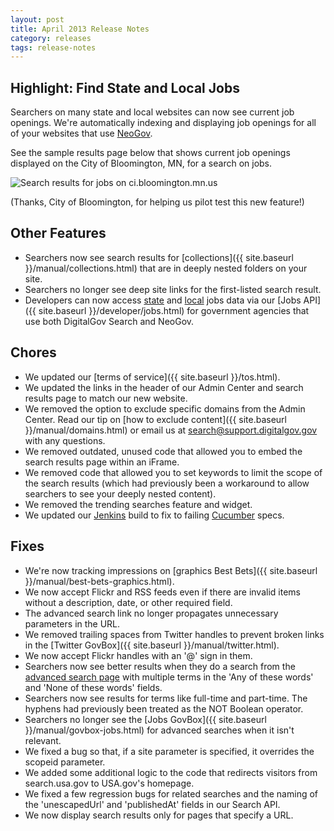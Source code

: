 ```yaml
---
layout: post
title: April 2013 Release Notes
category: releases
tags: release-notes
---
```


## Highlight: Find State and Local Jobs

Searchers on many state and local websites can now see current job openings. We're automatically indexing and displaying job openings for all of your websites that use [NeoGov](http://www.neogov.com).

See the sample results page below that shows current job openings displayed on the City of Bloomington, MN, for a search on jobs.

![Search results for jobs on ci.bloomington.mn.us](https://d3qcdigd1fhos0.cloudfront.net/blog/img/jobs-bloomington.png)

(Thanks, City of Bloomington, for helping us pilot test this new feature!)

## Other Features

* Searchers now see search results for [collections]({{ site.baseurl }}/manual/collections.html) that are in deeply nested folders on your site.
* Searchers no longer see deep site links for the first-listed search result.
* Developers can now access [state](https://api.usa.gov/jobs/search.json?tags=state) and [local](https://api.usa.gov/jobs/search.json?tags=city+county) jobs data via our [Jobs API]({{ site.baseurl }}/developer/jobs.html) for government agencies that use both DigitalGov Search and NeoGov.

## Chores

* We updated our [terms of service]({{ site.baseurl }}/tos.html).
* We updated the links in the header of our Admin Center and search results page to match our new website.
* We removed the option to exclude specific domains from the Admin Center. Read our tip on [how to exclude content]({{ site.baseurl }}/manual/domains.html) or email us at <search@support.digitalgov.gov> with any questions.
* We removed outdated, unused code that allowed you to embed the search results page within an iFrame.
* We removed code that allowed you to set keywords to limit the scope of the search results (which had previously been a workaround to allow searchers to see your deeply nested content).
* We removed the trending searches feature and widget.
* We updated our [Jenkins](http://jenkins-ci.org) build to fix to failing [Cucumber](http://cukes.info) specs.

## Fixes

* We're now tracking impressions on [graphics Best Bets]({{ site.baseurl }}/manual/best-bets-graphics.html).
* We now accept Flickr and RSS feeds even if there are invalid items without a description, date, or other required field.
* The advanced search link no longer propagates unnecessary parameters in the URL.
* We removed trailing spaces from Twitter handles to prevent broken links in the [Twitter GovBox]({{ site.baseurl }}/manual/twitter.html).
* We now accept Flickr handles with an '@' sign in them.
* Searchers now see better results when they do a search from the [advanced search page](https://search.usa.gov/search/advanced?affiliate=usagov) with multiple terms in the 'Any of these words' and 'None of these words' fields.
* Searchers now see results for terms like full-time and part-time. The hyphens had previously been treated as the NOT Boolean operator.
* Searchers no longer see the [Jobs GovBox]({{ site.baseurl }}/manual/govbox-jobs.html) for advanced searches when it isn't relevant.
* We fixed a bug so that, if a site parameter is specified, it overrides the scopeid parameter.
* We added some additional logic to the code that redirects visitors from search.usa.gov to USA.gov's homepage.
* We fixed a few regression bugs for related searches and the naming of the 'unescapedUrl' and 'publishedAt' fields in our Search API. 
* We now display search results only for pages that specify a URL.